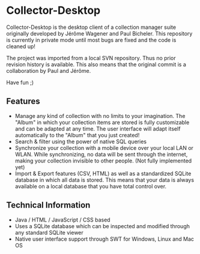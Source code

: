 Collector-Desktop
=================

Collector-Desktop is the desktop client of a collection manager suite originally 
developed by Jérôme Wagener and Paul Bicheler. This repository is currently in
private mode until most bugs are fixed and the code is cleaned up!

The project was imported from a local SVN repository. Thus no prior revision history
is available. This also means that the original commit is a collaboration by Paul and Jérôme.

Have fun ;)

## Features

- Manage any kind of collection with no limits to your imagination. The "Album" in 
  which your collection items are stored is fully customizable and can be adapted at
  any time. The user interface will adapt itself automatically to the "Album" that you just created!
- Search & filter using the power of native SQL queries
- Synchronize your collection with a mobile device over your local LAN or WLAN. While synchronizing,
  no data will be sent through the internet, making your collection invisible to other people. (Not fully implemented yet)
- Import & Export features (CSV, HTML) as well as a standardized SQLite database in which all data is stored.
  This means that your data is always available on a local database that you have total control over.

## Technical Information

- Java / HTML / JavaScript / CSS based
- Uses a SQLite database which can be inspected and modified through any standard SQLite viewer 
- Native user interface support through SWT for Windows, Linux and Mac OS
